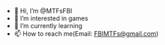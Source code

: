 - 👋 Hi, I’m @MTFsFBI
- 👀 I’m interested in games
- 🌱 I’m currently learning
- 📫 How to reach me(Email: FBIMTFs@gmail.com)

<!---
MTFsFBI/MTFsFBI is a ✨ special ✨ repository because its `README.md` (this file) appears on your GitHub profile.
You can click the Preview link to take a look at your changes.
--->
